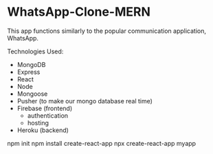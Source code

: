 # WhatsApp-Clone-MERN

This app functions similarly to the popular communication application, WhatsApp.   

Technologies Used:

- MongoDB
- Express
- React
- Node
- Mongoose
- Pusher (to make our mongo database real time)
- Firebase (frontend)
    - authentication
    - hosting
- Heroku (backend)


npm init
npm install create-react-app
npx create-react-app myapp